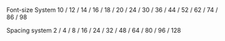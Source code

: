 Font-size System
10 / 12 / 14 / 16 / 18 / 20 / 24 / 30 / 36 / 44 / 52 / 62 / 74 / 86 / 98

Spacing system
2 / 4 / 8 / 16 / 24 / 32 / 48 / 64 / 80 / 96 / 128
